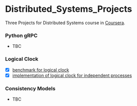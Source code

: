 # Distributed_Systems_Projects
Three Projects for Distributed Systems course in [Coursera](https://www.coursera.org/).

### Python gRPC
- TBC 

### Logical Clock 
- [x] [benchmark for logical clock](lamportBenchmark) 
- [x] [implementation of logical clock for independent processes](lamportClocks)

### Consistency Models 
- TBC 
     
 


